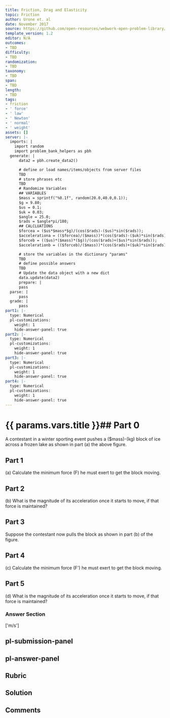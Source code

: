 ```yaml
---
title: Friction, Drag and Elasticity
topic: Friction
author: Urone et. al
date: November 2017
source: https://github.com/open-resources/webwork-open-problem-library/tree/master/Contrib/BrockPhysics/College_Physics_Urone/5.Friction_Drag_and_Elasticity/5-01.Friction/NU_U17_05_01_018/NU_U17_05_01_018.pg
template_version: 1.2
editor: N/A
outcomes:
- TBD
difficulty:
- TBD
randomization:
- TBD
taxonomy:
- TBD
span:
- TBD
length:
- TBD
tags:
- friction
- ' force'
- ' law'
- ' Newton'
- ' normal'
- ' weight'
assets: []
server: |-
  imports: |
    import random
    import problem_bank_helpers as pbh
  generate: |
      data2 = pbh.create_data2()

      # define or load names/items/objects from server files
      TBD
      # store phrases etc
      TBD
      # Randomize Variables
      ## VARIABLES
      $mass = sprintf("%0.1f", random(20.0,40.0,0.1));
      $g = 9.80;
      $us = 0.1;
      $uk = 0.03;
      $angle = 25.0;
      $rads = $angle*pi/180;
      ## CALCLUATIONS
      $forcea = ($us*$mass*$g)/(cos($rads)-($us)*sin($rads));
      $accelerationa = (($forcea)/($mass))*(cos($rads)-($uk)*sin($rads))-(($uk)*($g));
      $forceb = (($us)*($mass)*($g))/(cos($rads)+($us)*sin($rads));
      $accelerationb = (($forceb)/($mass))*(cos($rads)+($uk)*sin($rads))-(($uk)*($g));

      # store the variables in the dictionary "params"
      TBD
      # define possible answers
      TBD
      # Update the data object with a new dict
      data.update(data2)
      prepare: |
      pass
  parse: |
      pass
  grade: |
      pass
part1: |-
  type: Numerical
  pl-customizations:
    weight: 1
    hide-answer-panel: true
part2: |-
  type: Numerical
  pl-customizations:
    weight: 1
    hide-answer-panel: true
part3: |-
  type: Numerical
  pl-customizations:
    weight: 1
    hide-answer-panel: true
part4: |-
  type: Numerical
  pl-customizations:
    weight: 1
    hide-answer-panel: true
---
```


# {{ params.vars.title }}## Part 0 
A contestant in a winter sporting event pushes a ($mass)-(kg) block of ice across a frozen lake as shown in part (a) the above figure. 
## Part 1 
(a) Calculate the minimum force (F) he must exert to get the block moving. 
## Part 2 
(b) What is the magnitude of its acceleration once it starts to move, if that force is maintained? 
## Part 3 
Suppose the contestant now pulls the block as shown in part (b) of the figure. 
## Part 4 
(c) Calculate the minimum force (F') he must exert to get the block moving. 
## Part 5 
(d) What is the magnitude of its acceleration once it starts to move, if that force is maintained? 


### Answer Section 
['m/s']

## pl-submission-panel 


## pl-answer-panel 


## Rubric 


## Solution 


## Comments 


